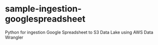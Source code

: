 # sample-ingestion-googlespreadsheet
Python for ingestion Google Spreadsheet to S3 Data Lake using AWS Data Wrangler
